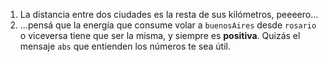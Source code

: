 1. La distancia entre dos ciudades es la resta de sus kilómetros, peeeero...
1. ...pensá que la energía que consume volar a `buenosAires` desde `rosario` o viceversa tiene que ser la misma, y siempre es **positiva**. Quizás el mensaje `abs` que entienden los números te sea útil.  